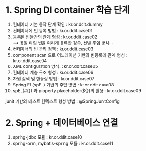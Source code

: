 # 1. Spring DI container 학습 단계


1.  컨테이너 기본 동작 단계 확인 : kr.or.ddit.dummy
2.  컨테이너에 빈 등록 방법 : kr.or.ddit.case01
3.	등록된 빈들간의 관계 형성 : kr.or.ddit.case02<br/>
	==> 동일 타입 빈을 여러개 등록한 경우, 선별 주입 방식...
4.	컨테이너의 빈 관리 정책 : kr.or.ddit.case03
5.	component scan 으로 어노테이션 기반의 빈등록과 관계 형성 : kr.or.ddit.case04
6.	XML configuration 방식. : kr.or.ddit.case05
7.	컨테이너 계층 구조 형성 : kr.or.ddit.case06
8. 	자원 검색 및 핸들링 방법 : kr.or.ddit.case07
9. 	Spring EL(spEL) 기반의 주입 방법 : kr.or.ddit.case08
10.	spEL(#{}) 과 property placeholder(${})의 활용 : kr.or.ddit.case09

junit 기반의 테스트 컨텍스트 형성 방법 : @SpringJunitConfig

# 2. Spring + 데이터베이스 연결

1.	spring-jdbc 모듈 : kr.or.ddit.case10
2.	spring-orm, mybatis-spring 모듈 : kr.or.ddit.case11
